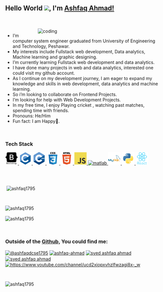 ## Hello World <img src="https://github.com/TheDudeThatCode/TheDudeThatCode/blob/master/Assets/Earth.gif" width="29px">, I'm [Ashfaq Ahmad!](https://keshavgbpecdelhi.github.io/) 
<br />
<br />

<image align="right" alt="coding" width="400" src="https://user-images.githubusercontent.com/55389276/140866485-8fb1c876-9a8f-4d6a-98dc-08c4981eaf70.gif">

- I’m computer system engineer graduated from University of Engineering and Technology, Peshawar.
- My interests include Fullstack web development, Data analytics, Machine learning and graphic designing. 
- I’m currently learning Fullstack web development and data analytics.
- I have done  many projects in web and data analytics, interested one could visit my github account.
- As I continue on my development journey, I am eager to expand my knowledge and skills in web development, data analytics and machine learning. 
- So i’m looking to collaborate on Frontend Projects.
- I’m looking for help with Web Development Projects.
- In my free time, I enjoy Playing cricket , watching past matches, spending time with friends.
- Pronouns: He/Him
- Fun fact: I am Happy🥰.

<br />
<h3 align="left">Tech Stack</h3>
<p align="left"> <a href="https://getbootstrap.com" target="_blank" rel="noreferrer"> <img src="https://raw.githubusercontent.com/devicons/devicon/master/icons/bootstrap/bootstrap-plain-wordmark.svg" alt="bootstrap" width="40" height="40"/> </a> <a href="https://www.cprogramming.com/" target="_blank" rel="noreferrer"> <img src="https://raw.githubusercontent.com/devicons/devicon/master/icons/c/c-original.svg" alt="c" width="40" height="40"/> </a> <a href="https://www.w3schools.com/cpp/" target="_blank" rel="noreferrer"> <img src="https://raw.githubusercontent.com/devicons/devicon/master/icons/cplusplus/cplusplus-original.svg" alt="cplusplus" width="40" height="40"/> </a> <a href="https://www.w3schools.com/css/" target="_blank" rel="noreferrer"> <img src="https://raw.githubusercontent.com/devicons/devicon/master/icons/css3/css3-original-wordmark.svg" alt="css3" width="40" height="40"/> </a> <a href="https://www.w3.org/html/" target="_blank" rel="noreferrer"> <img src="https://raw.githubusercontent.com/devicons/devicon/master/icons/html5/html5-original-wordmark.svg" alt="html5" width="40" height="40"/> </a> <a href="https://developer.mozilla.org/en-US/docs/Web/JavaScript" target="_blank" rel="noreferrer"> <img src="https://raw.githubusercontent.com/devicons/devicon/master/icons/javascript/javascript-original.svg" alt="javascript" width="40" height="40"/> </a> <a href="https://www.mathworks.com/" target="_blank" rel="noreferrer"> <img src="https://upload.wikimedia.org/wikipedia/commons/2/21/Matlab_Logo.png" alt="matlab" width="40" height="40"/> </a> <a href="https://www.mysql.com/" target="_blank" rel="noreferrer"> <img src="https://raw.githubusercontent.com/devicons/devicon/master/icons/mysql/mysql-original-wordmark.svg" alt="mysql" width="40" height="40"/> </a> <a href="https://www.python.org" target="_blank" rel="noreferrer"> <img src="https://raw.githubusercontent.com/devicons/devicon/master/icons/python/python-original.svg" alt="python" width="40" height="40"/> </a> <a href="https://reactjs.org/" target="_blank" rel="noreferrer"> <img src="https://raw.githubusercontent.com/devicons/devicon/master/icons/react/react-original-wordmark.svg" alt="react" width="40" height="40"/> </a> </p>

<br/>
<br/>
<p>&nbsp;<img align="center" src="https://github-readme-stats.vercel.app/api?username=ashfaq1795&show_icons=true&locale=en" alt="ashfaq1795" /></p>

<br/>
<p><img align="center" src="https://github-readme-stats.vercel.app/api/top-langs?username=ashfaq1795&show_icons=true&locale=en&layout=compact" alt="ashfaq1795" /></p>

<p><img align="center" src="https://github-readme-streak-stats.herokuapp.com/?user=ashfaq1795&" alt="ashfaq1795" /></p>

<br/>
<h3 align="left">Outside of the <a href="https://github.com/ashfaq1795/">Github,</a> You could find me:</h3>
<p align="left">
<a href="https://twitter.com/@ashfaqdcse1795" target="blank"><img align="center" src="https://raw.githubusercontent.com/rahuldkjain/github-profile-readme-generator/master/src/images/icons/Social/twitter.svg" alt="@ashfaqdcse1795" height="30" width="40" /></a>
<a href="https://linkedin.com/in/ashfaq-ahmad" target="blank"><img align="center" src="https://raw.githubusercontent.com/rahuldkjain/github-profile-readme-generator/master/src/images/icons/Social/linked-in-alt.svg" alt="ashfaq-ahmad" height="30" width="40" /></a>
<a href="https://fb.com/syed ashfaq ahmad" target="blank"><img align="center" src="https://raw.githubusercontent.com/rahuldkjain/github-profile-readme-generator/master/src/images/icons/Social/facebook.svg" alt="syed ashfaq ahmad" height="30" width="40" /></a>
<a href="https://instagram.com/syed ashfaq ahmad" target="blank"><img align="center" src="https://raw.githubusercontent.com/rahuldkjain/github-profile-readme-generator/master/src/images/icons/Social/instagram.svg" alt="syed ashfaq ahmad" height="30" width="40" /></a>
<a href="https://www.youtube.com/c/https://www.youtube.com/channel/ucd2xiopxvhzlfwzagi8x-_w" target="blank"><img align="center" src="https://raw.githubusercontent.com/rahuldkjain/github-profile-readme-generator/master/src/images/icons/Social/youtube.svg" alt="https://www.youtube.com/channel/ucd2xiopxvhzlfwzagi8x-_w" height="30" width="40" /></a>
</p>

<br/>
<p align="left"> <img src="https://komarev.com/ghpvc/?username=ashfaq1795&label=Profile%20views&color=0e75b6&style=flat" alt="ashfaq1795" /> </p>
